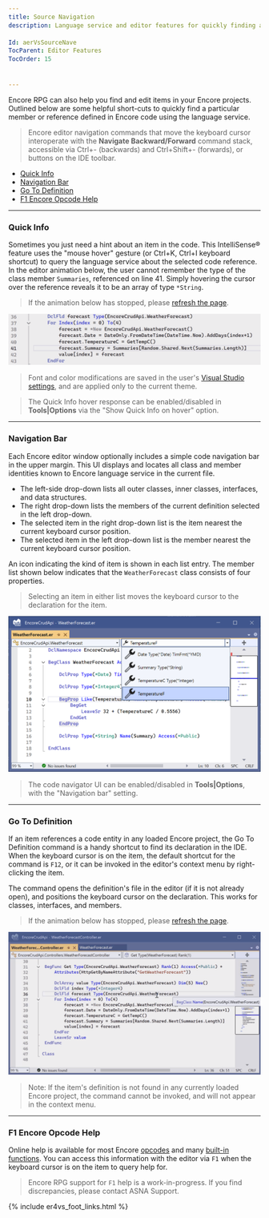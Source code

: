 ```yaml
---
title: Source Navigation
description: Language service and editor features for quickly finding and editing code elements in Encore projects is discussed.

Id: aerVsSourceNave
TocParent: Editor Features
TocOrder: 15


---
```


Encore RPG can also help you find and edit items in your Encore projects. Outlined below are some helpful short-cuts to quickly find a particular member or reference defined in Encore code using the language service.

> Encore editor navigation commands that move the keyboard cursor interoperate with the **Navigate Backward/Forward** command stack, accessible via Ctrl+- (backwards) and Ctrl+Shift+- (forwards), or buttons on the IDE toolbar.

* [Quick Info](#quick-info)
* [Navigation Bar](#navigation-bar)
* [Go To Definition](#go-to-definition)
* [F1 Encore Opcode Help](#f1-encore-opcode-help)

---
### Quick Info

Sometimes you just need a hint about an item in the code. This IntelliSense® feature uses the "mouse hover" gesture (or Ctrl+K, Ctrl+I keyboard shortcut) to query the language service about the selected code reference. In the editor animation below, the user cannot remember the type of the class member `Summaries`, referenced on line 41. Simply hovering the cursor over the reference reveals it to be an array of type `*String`.

> If the animation below has stopped, please [refresh the page](#quick-info).

![Discovering the type of `Summaries` with Quick Info](images/EditorQuickInfo.gif)

> Font and color modifications are saved in the user's [Visual Studio settings](https://learn.microsoft.com/visualstudio/ide/personalizing-the-visual-studio-ide), and are applied only to the current theme.

> The Quick Info hover response can be enabled/disabled in **Tools\|Options** via the "Show Quick Info on hover" option. 

---
### Navigation Bar

Each Encore editor window optionally includes a simple code navigation bar in the upper margin. This UI displays and locates all class and member identities known to Encore language service in the current file.

* The left-side drop-down lists all outer classes, inner classes, interfaces, and data structures.
* The right drop-down lists the members of the current definition selected in the left drop-down.
* The selected item in the right drop-down list is the item nearest the current keyboard cursor position.
* The selected item in the left drop-down list is the member nearest the current keyboard cursor position.

An icon indicating the kind of item is shown in each list entry. The member list shown below indicates that the `WeatherForecast` class consists of four properties.

> Selecting an item in either list moves the keyboard cursor to the declaration for the item.

![The properties of the current class are shown.](images/EditorNavigator.png)

> The code navigator UI can be enabled/disabled in **Tools\|Options**, with the "Navigation bar" setting.

---
### Go To Definition

If an item references a code entity in any loaded Encore project, the Go To Definition command is a handy shortcut to find its declaration in the IDE. When the keyboard cursor is on the item, the default shortcut for the command is `F12`, or it can be invoked in the editor's context menu by right-clicking the item. 

The command opens the definition's file in the editor (if it is not already open), and positions the keyboard cursor on the declaration. This works for classes, interfaces, and members.

> If the animation below has stopped, please [refresh the page](#go-to-definition).

![Using Go To Definition to edit an item's code definition.](images/EditorGoToDefinition.gif)

> Note: If the item's definition is not found in any currently loaded Encore project, the command cannot be invoked, and will not appear in the context menu.

---
### F1 Encore Opcode Help

Online help is available for most Encore [opcodes](/dox/ecrLrfOpCodesMain.html) and many [built-in functions](/dox/Functions_overview.html). You can access this information with the editor via `F1` when the keyboard cursor is on the item to query help for.

> Encore RPG support for `F1` help is a work-in-progress. If you find discrepancies, please contact ASNA Support.

{% include er4vs_foot_links.html %}